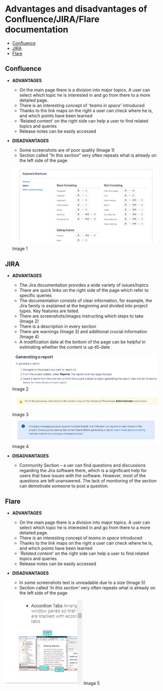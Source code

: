 # Advantages and disadvantages of Confluence/JIRA/Flare documentation

  - [Confluence](#confluence)
  - [JIRA](#jira)
  - [Flare](#flare)
## Confluence  
 
* **ADVANTAGES**  

  * On the main page there is a division into major topics. A user can select which topic he is interested in and go from there to a more detailed page. 
  * There is an interesting concept of *‘teams in space’* introduced
  * Thanks to the link maps on the right a user can check where he is, and which points have been learned 
  * ‘Related content’ on the right side can help a user to find related topics and queries 
  * Release notes can be easily accessed
   
* **DISADVANTAGES**
  * Some screenshots are of poor quality (Image 1) 
  * Section called “In this section” very often repeats what is already on the left side of the page 


  ![Image 1](graphicsquality.png) Image 1
## JIRA  
* **ADVANTAGES**


  * The Jira documentation provides a wide variety of issues/topics 
  * There are quick links on the right side of the page which refer to specific queries 
  * The documentation consists of clear information, for example, the Jira family is explained at the beginning and divided into project types. Key features are listed. 
  * There are screenshots/images instructing which steps to take  (Image 2) 
  * There is a description in every section 
  * There are warnings (Image 3) and additional crucial information (Image 4) 
  * A modification date at the bottom of the page can be helpful in estimating whether the content is up-t0-date 



  ![Image 2](jira2.png) Image 2
  ![Image 3](warning.png) Image 3
  ![Image 4](additional.png) Image 4

* **DISADVANTAGES**  


  * Community Section – a uer can find questions and discussions regarding the Jira software there, which is a significant help for users that have issues with the software. However, most of the questions are left unanswered. The lack of monitoring of the section can demotivate someone to post a question.
## Flare  
* **ADVANTAGES**


  * On the main page there is a division into major topics. A user can select which topic he is interested in and go from there to a more detailed page. 
  * There is an interesting concept of *teams in space* introduced 
  * Thanks to the link maps on the right a user can check where he is, and which points have been learned  
  * *'Related content’* on the right side can help a user to find related topics and queries 
  * Release notes can be easily accessed 
* **DISADVANTAGES**


  * In some screenshots text is unreadable due to a size (Image 5) 
  * Section called *'In this section'* very often repeats what is already on the left side of the page 


![Image 1](smalltext.png) Image 5